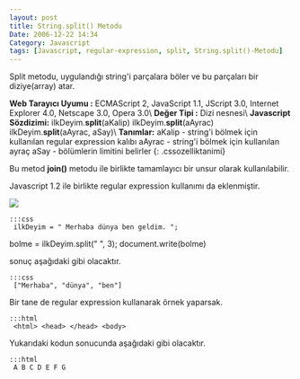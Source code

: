 ```yaml
---
layout: post
title: String.split() Metodu
Date: 2006-12-22 14:34
Category: Javascript
tags: [Javascript, regular-expression, split, String.split()-Metodu]
---
```


Split metodu, uygulandığı string'i parçalara böler ve bu parçaları bir
diziye(array) atar.

**Web Tarayıcı Uyumu :** ECMAScript 2, JavaScript 1.1, JScript 3.0,
Internet Explorer 4.0, Netscape 3.0, Opera 3.0\\
**Değer Tipi :** Dizi nesnesi\\
**Javascript Sözdizimi:** ilkDeyim.**split**(aKalip) ilkDeyim.**split**(aAyrac) ilkDeyim.**split**(aAyrac, aSay)\\
**Tanımlar:** aKalip - string'i bölmek için kullanılan regular expression kalıbı aAyrac - string'i bölmek için kullanılan ayraç aSay - bölümlerin limitini belirler
{: .cssozelliktanimi}

Bu metod **join()** metodu ile birlikte tamamlayıcı bir unsur olarak
kullanılabilir.

Javascript 1.2 ile birlikte regular expression kullanımı da eklenmiştir.

![][100]

	:::css
	 ilkDeyim = " Merhaba dünya ben geldim. ";
bolme = ilkDeyim.split(" ", 3); document.write(bolme)

sonuç aşağıdaki gibi olacaktır.

	:::css
	 ["Merhaba", "dünya", "ben"]

Bir tane de regular expression kullanarak örnek yaparsak.

	:::html
	 <html> <head> </head> <body>
<script> sayiRegExp = new RegExp("[0-9]", "g"); ilkDeyim =
"A0B1C2D3E4F5G"; harfDizi = ilkDeyim.split(sayiRegExp); for(i=0; i <
harfDizi.length; i++) { document.write(harfDizi[i]);
document.write("<br/>"); } </script> </body> </html>


Yukarıdaki kodun sonucunda aşağıdaki gibi olacaktır.

	:::html
	 A B C D E F G


  [100]: /dokumanlar/split.gif
